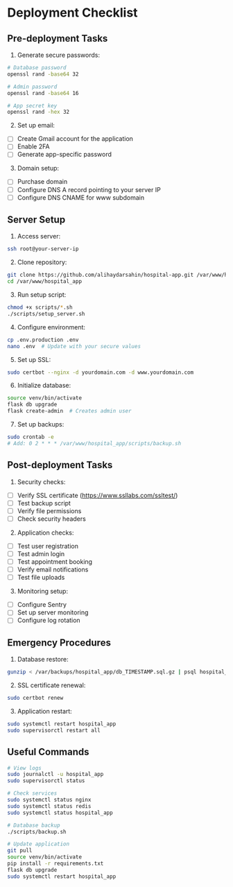 # Deployment Checklist

## Pre-deployment Tasks

1. Generate secure passwords:
```bash
# Database password
openssl rand -base64 32

# Admin password
openssl rand -base64 16

# App secret key
openssl rand -hex 32
```

2. Set up email:
- [ ] Create Gmail account for the application
- [ ] Enable 2FA
- [ ] Generate app-specific password

3. Domain setup:
- [ ] Purchase domain
- [ ] Configure DNS A record pointing to your server IP
- [ ] Configure DNS CNAME for www subdomain

## Server Setup

1. Access server:
```bash
ssh root@your-server-ip
```

2. Clone repository:
```bash
git clone https://github.com/alihaydarsahin/hospital-app.git /var/www/hospital_app
cd /var/www/hospital_app
```

3. Run setup script:
```bash
chmod +x scripts/*.sh
./scripts/setup_server.sh
```

4. Configure environment:
```bash
cp .env.production .env
nano .env  # Update with your secure values
```

5. Set up SSL:
```bash
sudo certbot --nginx -d yourdomain.com -d www.yourdomain.com
```

6. Initialize database:
```bash
source venv/bin/activate
flask db upgrade
flask create-admin  # Creates admin user
```

7. Set up backups:
```bash
sudo crontab -e
# Add: 0 2 * * * /var/www/hospital_app/scripts/backup.sh
```

## Post-deployment Tasks

1. Security checks:
- [ ] Verify SSL certificate (https://www.ssllabs.com/ssltest/)
- [ ] Test backup script
- [ ] Verify file permissions
- [ ] Check security headers

2. Application checks:
- [ ] Test user registration
- [ ] Test admin login
- [ ] Test appointment booking
- [ ] Verify email notifications
- [ ] Test file uploads

3. Monitoring setup:
- [ ] Configure Sentry
- [ ] Set up server monitoring
- [ ] Configure log rotation

## Emergency Procedures

1. Database restore:
```bash
gunzip < /var/backups/hospital_app/db_TIMESTAMP.sql.gz | psql hospital_db
```

2. SSL certificate renewal:
```bash
sudo certbot renew
```

3. Application restart:
```bash
sudo systemctl restart hospital_app
sudo supervisorctl restart all
```

## Useful Commands

```bash
# View logs
sudo journalctl -u hospital_app
sudo supervisorctl status

# Check services
sudo systemctl status nginx
sudo systemctl status redis
sudo systemctl status hospital_app

# Database backup
./scripts/backup.sh

# Update application
git pull
source venv/bin/activate
pip install -r requirements.txt
flask db upgrade
sudo systemctl restart hospital_app
``` 